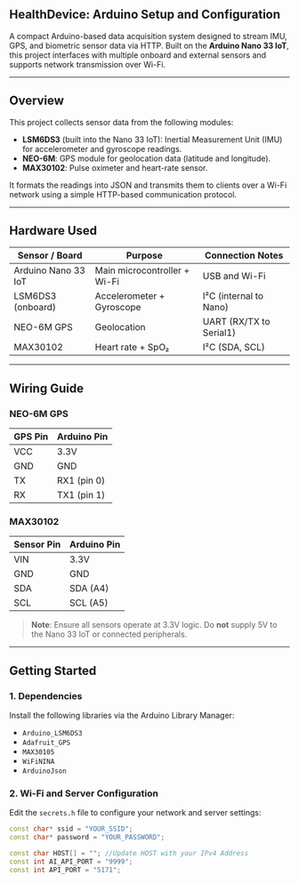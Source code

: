 ## HealthDevice: Arduino Setup and Configuration

A compact Arduino-based data acquisition system designed to stream IMU, GPS, and biometric sensor data via HTTP. Built on the **Arduino Nano 33 IoT**, this project interfaces with multiple onboard and external sensors and supports network transmission over Wi-Fi.

---

## Overview

This project collects sensor data from the following modules:

- **LSM6DS3** (built into the Nano 33 IoT): Inertial Measurement Unit (IMU) for accelerometer and gyroscope readings.
- **NEO-6M**: GPS module for geolocation data (latitude and longitude).
- **MAX30102**: Pulse oximeter and heart-rate sensor.

It formats the readings into JSON and transmits them to clients over a Wi-Fi network using a simple HTTP-based communication protocol.

---

## Hardware Used

| Sensor / Board         | Purpose                          | Connection Notes                |
|------------------------|----------------------------------|---------------------------------|
| Arduino Nano 33 IoT    | Main microcontroller + Wi-Fi     | USB and Wi-Fi                   |
| LSM6DS3 (onboard)      | Accelerometer + Gyroscope        | I²C (internal to Nano)          |
| NEO-6M GPS             | Geolocation                      | UART (RX/TX to Serial1)         |
| MAX30102               | Heart rate + SpO₂                | I²C (SDA, SCL)                  |

---

## Wiring Guide

### NEO-6M GPS
| GPS Pin  | Arduino Pin |
|----------|-------------|
| VCC      | 3.3V        |
| GND      | GND         |
| TX       | RX1 (pin 0) |
| RX       | TX1 (pin 1) |

### MAX30102
| Sensor Pin | Arduino Pin |
|------------|-------------|
| VIN        | 3.3V        |
| GND        | GND         |
| SDA        | SDA (A4)    |
| SCL        | SCL (A5)    |

> **Note**: Ensure all sensors operate at 3.3V logic. Do **not** supply 5V to the Nano 33 IoT or connected peripherals.

---

## Getting Started

### 1. **Dependencies**
Install the following libraries via the Arduino Library Manager:

- `Arduino_LSM6DS3`
- `Adafruit_GPS`
- `MAX30105`
- `WiFiNINA`
- `ArduinoJson`

### 2. Wi-Fi and Server Configuration
Edit the `secrets.h` file to configure your network and server settings:

```cpp
const char* ssid = "YOUR_SSID";
const char* password = "YOUR_PASSWORD";

const char HOST[] = ""; //Update HOST with your IPv4 Address
const int AI_API_PORT = "9999";
const int API_PORT = "5171";
```


